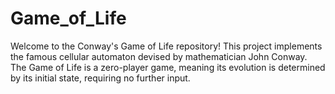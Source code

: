 # Game_of_Life
Welcome to the Conway's Game of Life repository! This project implements the famous cellular automaton devised by mathematician John Conway. The Game of Life is a zero-player game, meaning its evolution is determined by its initial state, requiring no further input.
